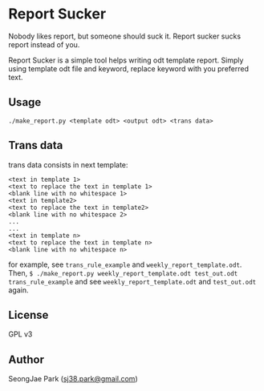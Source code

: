 Report Sucker
=============
Nobody likes report, but someone should suck it. Report sucker sucks report
instead of you.

Report Sucker is a simple tool helps writing odt template report.
Simply using template odt file and keyword, replace keyword with you preferred
text.

Usage
-----
```
./make_report.py <template odt> <output odt> <trans data>
```

Trans data
----------
trans data consists in next template:
```
<text in template 1>
<text to replace the text in template 1>
<blank line with no whitespace 1>
<text in template2>
<text to replace the text in template2>
<blank line with no whitespace 2>
...
...
<text in template n>
<text to replace the text in template n>
<blank line with no whitespace n>
```

for example, see `trans_rule_example` and `weekly_report_template.odt`.
Then,
`$ ./make_report.py weekly_report_template.odt test_out.odt trans_rule_example`
and see `weekly_report_template.odt` and `test_out.odt` again.

License
-------
GPL v3

Author
------
SeongJae Park (sj38.park@gmail.com)

